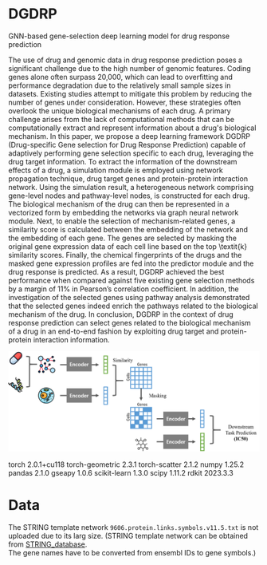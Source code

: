 # DGDRP
GNN-based gene-selection deep learning model for drug response prediction

The use of drug and genomic data in drug response prediction poses a significant challenge due to the high number of genomic features. Coding genes alone often surpass 20,000, which can lead to overfitting and performance degradation due to the relatively small sample sizes in datasets. Existing studies attempt to mitigate this problem by reducing the number of genes under consideration. However, these strategies often overlook the unique biological mechanisms of each drug. A primary challenge arises from the lack of computational methods that can be computationally extract and represent information about a drug's biological mechanism.
In this paper, we propose a deep learning framework DGDRP (Drug-specific Gene selection for Drug Response Prediction) capable of adaptively performing gene selection specific to each drug, leveraging the drug target information. To extract the information of the downstream effects of a drug, a simulation module is employed using network propagation technique, drug target genes and protein-protein interaction network. Using the simulation result, a heterogeneous network comprising gene-level nodes and pathway-level nodes, is constructed for each drug. The biological mechanism of the drug can then be represented in a vectorized form by embedding the networks via graph neural network module. Next, to enable the selection of mechanism-related genes, a similarity score is calculated between the embedding of the network and the embedding of each gene. The genes are selected by masking the original gene expression data of each cell line based on the top \textit{k} similarity scores. Finally, the chemical fingerprints of the drugs and the masked gene expression profiles are fed into the predictor module and the drug response is predicted. As a result, DGDRP achieved the best performance when compared against five existing gene selection methods by a margin of 11\% in Pearson’s correlation coefficient. In addition, the investigation of the selected genes using pathway analysis demonstrated that the selected genes indeed enrich the pathways related to the biological mechanism of the drug. 
In conclusion, DGDRP in the context of drug response prediction can select genes related to the biological mechanism of a drug in an end-to-end fashion by exploiting drug target and protein-protein interaction information.

![Overview](images/overview.png)

torch                     2.0.1+cu118
torch-geometric           2.3.1
torch-scatter             2.1.2
numpy                     1.25.2
pandas                    2.1.0
gseapy                    1.0.6
scikit-learn              1.3.0
scipy                     1.11.2
rdkit                     2023.3.3

# Data


The STRING template network `9606.protein.links.symbols.v11.5.txt` is not uploaded due to its larg size.
(STRING template network can be obtained from [STRING_database](https://string-db.org/cgi/download?sessionId=bJ9NZpNP7Bn4&species_text=Homo+sapiens).  
The gene names have to be converted from ensembl IDs to gene symbols.)